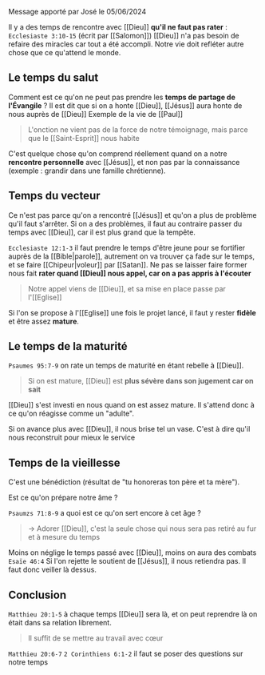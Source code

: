 Message apporté par José le 05/06/2024

Il y a des temps de rencontre avec [[Dieu]] **qu'il ne faut pas rater** : `Ecclesiaste 3:10-15` (écrit par [[Salomon]]) [[Dieu]] n'a pas besoin de refaire des miracles car tout a été accompli. Notre vie doit refléter autre chose que ce qu'attend le monde.
## Le temps du salut
Comment est ce qu'on ne peut pas prendre les **temps de partage de l'Évangile** ?
Il est dit que si on a honte [[Dieu]], [[Jésus]] aura honte de nous auprès de [[Dieu]]
Exemple de la vie de [[Paul]]

> L'onction ne vient pas de la force de notre témoignage, mais parce que le [[Saint-Esprit]] nous habite

C'est quelque chose qu'on comprend réellement quand on a notre **rencontre personnelle** avec [[Jésus]], et non pas par la connaissance (exemple : grandir dans une famille chrétienne).
## Temps du vecteur
Ce n'est pas parce qu'on a rencontré [[Jésus]] et qu'on a plus de problème qu'il faut s'arrêter. Si on a des problèmes, il faut au contraire passer du temps avec [[Dieu]], car il est plus grand que la tempête.

`Ecclesiaste 12:1-3` il faut prendre le temps d'être jeune pour se fortifier auprès de la [[Bible|parole]], autrement on va trouver ça fade sur le temps, et se faire [[Chipeur|voleur]] par  [[Satan]]. Ne pas se laisser faire former nous fait **rater quand [[Dieu]] nous appel, car on a pas appris à l'écouter**

> Notre appel viens de [[Dieu]], et sa mise en place passe par l'[[Eglise]]

Si l'on se propose à l'[[Eglise]] une fois le projet lancé, il faut y rester **fidèle** et être assez **mature**.
## Le temps de la maturité
`Psaumes 95:7-9` on rate un temps de maturité en étant rebelle à [[Dieu]]. 
> Si on est mature, [[Dieu]] est **plus sévère dans son jugement car on sait**

[[Dieu]] s'est investi en nous quand on est assez mature. Il s'attend donc à ce qu'on réagisse comme un "adulte".

Si on avance plus avec [[Dieu]], il nous brise tel un vase. C'est à dire qu'il nous reconstruit pour mieux le service
## Temps de la vieillesse
C'est une bénédiction (résultat de "tu honoreras ton père et ta mère").

Est ce qu'on prépare notre âme ?

`Psaumzs 71:8-9` a quoi est ce qu'on sert encore à cet âge ?
> -> Adorer [[Dieu]], c'est la seule chose qui nous sera pas retiré au fur et à mesure du temps

Moins on néglige le temps passé avec [[Dieu]], moins on aura des combats
`Esaïe 46:4` 
Si l'on rejette le soutient de [[Jésus]], il nous retiendra pas. Il faut donc veiller là dessus.
## Conclusion 
`Matthieu 20:1-5` à chaque temps [[Dieu]] sera là, et on peut reprendre là on était dans sa relation librement. 
> Il suffit de se mettre au travail avec cœur

`Matthieu 20:6-7`
`2 Corinthiens 6:1-2` il faut se poser des questions sur notre temps 
